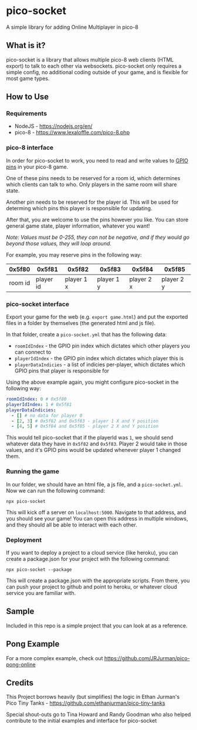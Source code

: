 # pico-socket

A simple library for adding Online Multiplayer in pico-8

## What is it?

pico-socket is a library that allows multiple pico-8 web clients (HTML export)
to talk to each other via websockets. pico-socket only requires a simple config,
no additional coding outside of your game, and is flexible for most game types.

## How to Use

### Requirements

- NodeJS - https://nodejs.org/en/
- pico-8 - https://www.lexaloffle.com/pico-8.php

### pico-8 interface

In order for pico-socket to work, you need to read and write values to
[GPIO pins](https://pico-8.fandom.com/wiki/GPIO) in your pico-8 game.

One of these pins needs to be reserved for a room id, which determines which clients
can talk to who. Only players in the same room will share state.

Another pin needs to be reserved for the player id. This will be used for determing which
pins this player is responsible for updating.

After that, you are welcome to use the pins however you like. You can store
general game state, player information, whatever you want!

_Note: Values must be 0-255, they can not be negative, and if they would go beyond those values, they will loop around._

For example, you may reserve pins in the following way:

| 0x5f80  | 0x5f81    | 0x5f82     | 0x5f83     | 0x5f84     | 0x5f85     |
| ------- | --------- | ---------- | ---------- | ---------- | ---------- |
| room id | player id | player 1 x | player 1 y | player 2 x | player 2 y |

### pico-socket interface

Export your game for the web (e.g. `export game.html`) and put the exported
files in a folder by themselves (the generated html and js file).

In that folder, create a `pico-socket.yml` that has the following data:

- `roomIdIndex` - the GPIO pin index which dictates which other players you can connect to
- `playerIdIndex` - the GPIO pin index which dictates which player this is
- `playerDataIndicies` - a list of indicies per-player, which dictates which GPIO pins that player is responsible for

Using the above example again, you might configure pico-socket in the following way:

```yaml
roomIdIndex: 0 # 0x5f80
playerIdIndex: 1 # 0x5f81
playerDataIndicies:
  - [] # no data for player 0
  - [2, 3] # 0x5f82 and 0x5f83 - player 1 X and Y position
  - [4, 5] # 0x5f84 and 0x5f85 - player 2 X and Y position
```

This would tell pico-socket that if the playerId was `1`, we should send whatever data they have in `0x5f82` and `0x5f83`.
Player 2 would take in those values, and it's GPIO pins would be updated whenever player 1 changed them.

### Running the game

In our folder, we should have an html file, a js file, and a `pico-socket.yml`.
Now we can run the following command:

```
npx pico-socket
```

This will kick off a server on `localhost:5000`. Navigate to that address, and you should see your game!
You can open this address in multiple windows, and they should all be able to interact with each other.

### Deployment

If you want to deploy a project to a cloud service (like heroku),
you can create a package.json for your project with the following command:

```
npx pico-socket --package
```

This will create a package.json with the appropriate scripts.
From there, you can push your project to github and point to
heroku, or whatever cloud service you are familiar with.

## Sample

Included in this repo is a simple project that you can look at as a reference.

## Pong Example

For a more complex example, check out https://github.com/JRJurman/pico-pong-online

## Credits

This Project borrows heavily (but simplifies) the logic in
Ethan Jurman's Pico Tiny Tanks - https://github.com/ethanjurman/pico-tiny-tanks

Special shout-outs go to Tina Howard and Randy Goodman who also helped
contribute to the initial examples and interface for pico-socket
